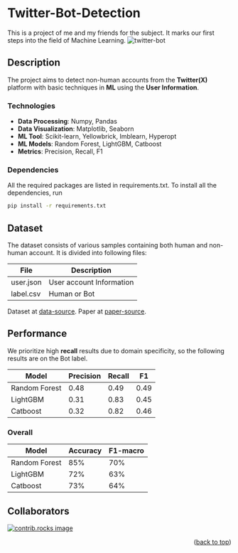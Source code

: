 # **Twitter-Bot-Detection**
This is a project of me and my friends for the subject. It marks our first steps into the field of Machine Learning. 
![twitter-bot](https://developers.moralis.com/wp-content/uploads/2024/06/Blog-Twitter-Bot-1024x397.png)

## **Description**
The project aims to detect non-human accounts from the **Twitter(X)** platform with basic techniques in **ML** using the **User Information**.

### **Technologies**
- **Data Processing**: Numpy, Pandas
- **Data Visualization**: Matplotlib, Seaborn
- **ML Tool**: Scikit-learn, Yellowbrick, Imblearn, Hyperopt
- **ML Models**: Random Forest, LightGBM, Catboost
- **Metrics**: Precision, Recall, F1

### **Dependencies**
All the required packages are listed in requirements.txt. To install all the dependencies, run
```bash
pip install -r requirements.txt
```

## **Dataset**
The dataset consists of various samples containing both human and non-human account. It is divided into following files:

| **File**      | **Description** |
|---------------|-----------------|
| user.json | User account Information |
| label.csv | Human or Bot |

Dataset at [data-source](https://twibot22.github.io/).
Paper at [paper-source](https://arxiv.org/abs/2206.04564).

## **Performance**
We prioritize high **recall** results due to domain specificity, so the following results are on the Bot label.

| **Model**      | **Precision** | **Recall** | **F1** |
|---------------|-----------------|----------|-----------|
| Random Forest | 0.48 | 0.49 | 0.49 |
| LightGBM | 0.31 | 0.83 | 0.45 |
| Catboost | 0.32 | 0.82 | 0.46 |

### **Overall**

| **Model**      | **Accuracy** | **F1-macro** |
|---------------|-----------------|----------|
| Random Forest | 85% | 70% |
| LightGBM | 72% | 63% |
| Catboost | 73% | 64% |

## Collaborators

<a href="https://github.com/luanntd/Twitter-Bot-Detection/graphs/contributors">
  <img src="https://contrib.rocks/image?repo=luanntd/Twitter-Bot-Detection" alt="contrib.rocks image" />
</a>

<p align="right">(<a href="#readme-top">back to top</a>)</p>